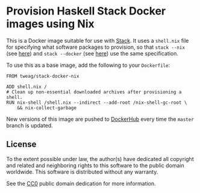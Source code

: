 # Provision Haskell Stack Docker images using Nix

This is a Docker image suitable for use with [Stack][stack]. It uses
a `shell.nix` file for specifying what software packages to provision,
so that `stack --nix` (see [here][stack-nix]) and `stack --docker`
(see [here][stack-docker]) use the same specification.

To use this as a base image, add the following to your `Dockerfile`:

```
FROM tweag/stack-docker-nix

ADD shell.nix /
# Clean up non-essential downloaded archives after provisioning a shell.
RUN nix-shell /shell.nix --indirect --add-root /nix-shell-gc-root \
    && nix-collect-garbage
```

New versions of this image are pushed to [DockerHub][dockerhub-image]
every time the `master` branch is updated.

[dockerhub-image]: https://hub.docker.com/r/tweag/stack-docker-nix/
[stack]: https://haskellstack.org
[stack-docker]: https://docs.haskellstack.org/en/stable/docker_integration/#configuration
[stack-nix]: https://docs.haskellstack.org/en/stable/nix_integration/#configuration

## License

To the extent possible under law, the author(s) have dedicated all
copyright and related and neighboring rights to this software to the
public domain worldwide. This software is distributed without any
warranty.

See the [CC0][cc0] public domain dedication for more information.

[cc0]: https://creativecommons.org/publicdomain/zero/1.0/
